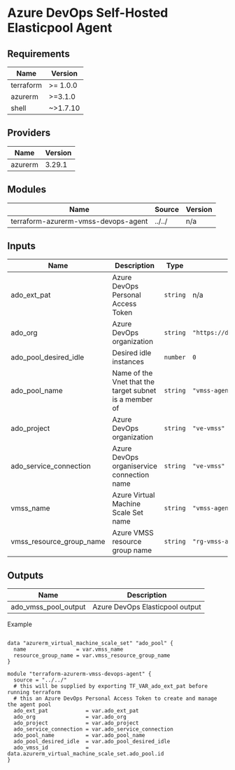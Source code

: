 # Azure DevOps Self-Hosted Elasticpool Agent


<!-- BEGIN_TF_DOCS -->

## Requirements

| Name | Version |
|------|---------|
| terraform | >= 1.0.0 |
| azurerm | >=3.1.0 |
| shell | ~>1.7.10 |
## Providers

| Name | Version |
|------|---------|
| azurerm | 3.29.1 |
## Modules

| Name | Source | Version |
|------|--------|---------|
| terraform-azurerm-vmss-devops-agent | ../../ | n/a |
## Inputs

| Name | Description | Type | Default | Required |
|------|-------------|------|---------|:--------:|
| ado\_ext\_pat | Azure DevOps Personal Access Token | `string` | n/a | yes |
| ado\_org | Azure DevOps organization | `string` | `"https://dev.azure.com/tonyskidmore"` | no |
| ado\_pool\_desired\_idle | Desired idle instances | `number` | `0` | no |
| ado\_pool\_name | Name of the Vnet that the target subnet is a member of | `string` | `"vmss-agent-pool-linux-001"` | no |
| ado\_project | Azure DevOps organization | `string` | `"ve-vmss"` | no |
| ado\_service\_connection | Azure DevOps organiservice connection name | `string` | `"ve-vmss"` | no |
| vmss\_name | Azure Virtual Machine Scale Set name | `string` | `"vmss-agent-pool-linux-001"` | no |
| vmss\_resource\_group\_name | Azure VMSS resource group name | `string` | `"rg-vmss-azdo-agents-01"` | no |
## Outputs

| Name | Description |
|------|-------------|
| ado\_vmss\_pool\_output | Azure DevOps Elasticpool output |

Example

```hcl

data "azurerm_virtual_machine_scale_set" "ado_pool" {
  name                = var.vmss_name
  resource_group_name = var.vmss_resource_group_name
}

module "terraform-azurerm-vmss-devops-agent" {
  source = "../../"
  # this will be supplied by exporting TF_VAR_ado_ext_pat before running terraform
  # this an Azure DevOps Personal Access Token to create and manage the agent pool
  ado_ext_pat            = var.ado_ext_pat
  ado_org                = var.ado_org
  ado_project            = var.ado_project
  ado_service_connection = var.ado_service_connection
  ado_pool_name          = var.ado_pool_name
  ado_pool_desired_idle  = var.ado_pool_desired_idle
  ado_vmss_id            = data.azurerm_virtual_machine_scale_set.ado_pool.id
}
```
<!-- END_TF_DOCS -->
